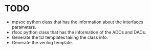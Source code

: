 # TODO

- mpsoc python class that has the information about the interfaces parameters.
- rfsoc python class that has the information of the ADCs and DACs.
- Generate the tcl templates taking the class info.
- Generate the verilog template.
